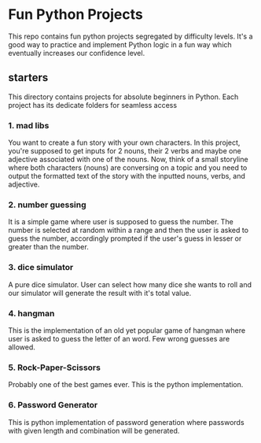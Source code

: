 
# Fun Python Projects

This repo contains fun python projects segregated by difficulty levels. It's a good way to practice and implement Python logic in a fun way which eventually increases our confidence level.

## starters

This directory contains projects for absolute beginners in Python. Each project has its dedicate folders for seamless access

### 1. mad libs

You want to create a fun story with your own characters. In this project, you're supposed to get inputs for 2 nouns, their 2 verbs and maybe one adjective associated with one of the nouns. Now, think of a small storyline where both characters (nouns) are conversing on a topic and you need to output the formatted text of the story with the inputted nouns, verbs, and adjective.

### 2. number guessing

It is a simple game where user is supposed to guess the number. The number is selected at random within a range and then the user is asked to guess the number, accordingly prompted if the user's guess in lesser or greater than the number.

### 3. dice simulator

A pure dice simulator. User can select how many dice she wants to roll and our simulator will generate the result with it's total value.

### 4. hangman

This is the implementation of an old yet popular game of hangman where user is asked to guess the letter of an word. Few wrong guesses are allowed.

### 5. Rock-Paper-Scissors

Probably one of the best games ever. This is the python implementation.

### 6. Password Generator

This is python implementation of password generation where passwords with given length and combination will be generated.



